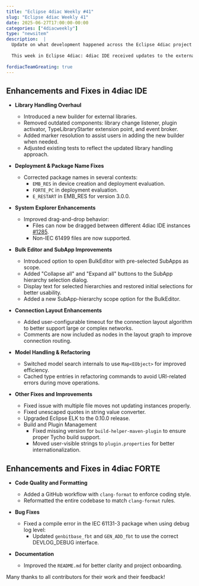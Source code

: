 ```yaml
---
title: "Eclipse 4diac Weekly #41"
slug: "Eclipse 4diac Weekly 41"
date: 2025-06-27T17:00:00-00:00
categories: ["4diacweekly"]
type: "newsitem"
description:  |
  Update on what development happened across the Eclipse 4diac project in the week from June 20 to June 27, 2025.
  
  This week in Eclipse 4diac: 4diac IDE received updates to the external library handling, improved SubApp support in the Bulk Editor, and better drag-and-drop behavior in the System Explorer. The connection layout algorithm now supports user-defined timeouts and considers comment fields during routing. In 4diac FORTE, clang-format integration was added along with fixes for debug-level logging in IEC 61131-3 function blocks.
  
fordiacTeamGreating: true
---
```



## Enhancements and Fixes in 4diac IDE

- **Library Handling Overhaul**
  - Introduced a new builder for external libraries.
  - Removed outdated components: library change listener, plugin activator, TypeLibraryStarter extension point, and event broker.
  - Added marker resolution to assist users in adding the new builder when needed.
  - Adjusted existing tests to reflect the updated library handling approach.

- **Deployment & Package Name Fixes**
  - Corrected package names in several contexts:
    - `EMB_RES` in device creation and deployment evaluation.
    - `FORTE_PC` in deployment evaluation.
    - `E_RESTART` in EMB_RES for version 3.0.0.

- **System Explorer Enhancements**
  - Improved drag-and-drop behavior:
    - Files can now be dragged between different 4diac IDE instances [#1285](https://github.com/eclipse-4diac/4diac-ide/issues/1285).
    - Non-IEC 61499 files are now supported.

- **Bulk Editor and SubApp Improvements**
  - Introduced option to open BulkEditor with pre-selected SubApps as scope.
  - Added "Collapse all" and "Expand all" buttons to the SubApp hierarchy selection dialog.
  - Display text for selected hierarchies and restored initial selections for better usability.
  - Added a new SubApp-hierarchy scope option for the BulkEditor.

- **Connection Layout Enhancements**
  - Added user-configurable timeout for the connection layout algorithm to better support large or complex networks.
  - Comments are now included as nodes in the layout graph to improve connection routing.

- **Model Handling & Refactoring**
  - Switched model search internals to use `Map<EObject>` for improved efficiency.
  - Cached type entries in refactoring commands to avoid URI-related errors during move operations.

- **Other Fixes and Improvements**
  - Fixed issue with multiple file moves not updating instances properly.
  - Fixed unescaped quotes in string value converter.
  - Upgraded Eclipse ELK to the 0.10.0 release.
  - Build and Plugin Management
    - Fixed missing version for `build-helper-maven-plugin` to ensure proper Tycho build support.
    - Moved user-visible strings to `plugin.properties` for better internationalization.

## Enhancements and Fixes in 4diac FORTE

- **Code Quality and Formatting**
  - Added a GitHub workflow with `clang-format` to enforce coding style.
  - Reformatted the entire codebase to match `clang-format` rules.

- **Bug Fixes**
  - Fixed a compile error in the IEC 61131-3 package when using debug log level:
    - Updated `genbitbase_fbt` and `GEN_ADD_fbt` to use the correct DEVLOG_DEBUG interface.

- **Documentation**
  - Improved the `README.md` for better clarity and project onboarding.


Many thanks to all contributors for their work and their feedback!
